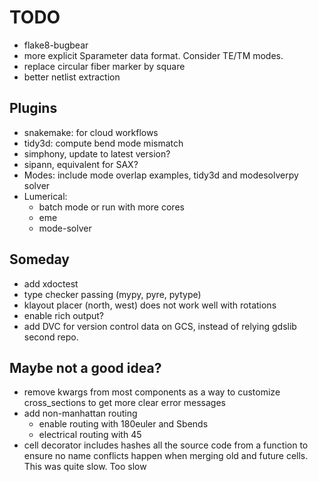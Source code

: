 # TODO

- flake8-bugbear
- more explicit Sparameter data format. Consider TE/TM modes.
- replace circular fiber marker by square
- better netlist extraction

## Plugins

- snakemake: for cloud workflows
- tidy3d: compute bend mode mismatch
- simphony, update to latest version?
- sipann, equivalent for SAX?
- Modes: include mode overlap examples, tidy3d and modesolverpy solver
- Lumerical:
    - batch mode or run with more cores
    - eme
    - mode-solver

## Someday

- add xdoctest
- type checker passing (mypy, pyre, pytype)
- klayout placer (north, west) does not work well with rotations
- enable rich output?
- add DVC for version control data on GCS, instead of relying gdslib second repo.

## Maybe not a good idea?

- remove kwargs from most components as a way to customize cross_sections to get more clear error messages
- add non-manhattan routing
  - enable routing with 180euler and Sbends
  - electrical routing with 45
- cell decorator includes hashes all the source code from a function to ensure no name conflicts happen when merging old and future cells. This was quite slow. Too slow
